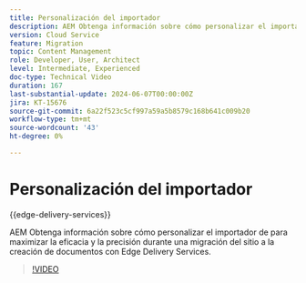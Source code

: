 ```yaml
---
title: Personalización del importador
description: AEM Obtenga información sobre cómo personalizar el importador de para lograr el máximo de resultados durante la migración del sitio.
version: Cloud Service
feature: Migration
topic: Content Management
role: Developer, User, Architect
level: Intermediate, Experienced
doc-type: Technical Video
duration: 167
last-substantial-update: 2024-06-07T00:00:00Z
jira: KT-15676
source-git-commit: 6a22f523c5cf997a59a5b8579c168b641c009b20
workflow-type: tm+mt
source-wordcount: '43'
ht-degree: 0%

---
```



# Personalización del importador

{{edge-delivery-services}}

AEM Obtenga información sobre cómo personalizar el importador de para maximizar la eficacia y la precisión durante una migración del sitio a la creación de documentos con Edge Delivery Services.

>[!VIDEO](https://video.tv.adobe.com/v/3429596/?learn=on)
